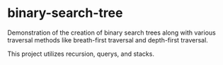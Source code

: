 # binary-search-tree
Demonstration of the creation of binary search trees along with various traversal methods
like breath-first traversal and depth-first traversal.

This project utilizes recursion, querys, and stacks. 
